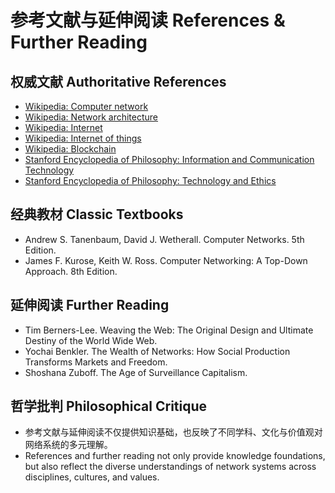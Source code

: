 # 参考文献与延伸阅读 References & Further Reading

## 权威文献 Authoritative References

- [Wikipedia: Computer network](https://en.wikipedia.org/wiki/Computer_network)
- [Wikipedia: Network architecture](https://en.wikipedia.org/wiki/Network_architecture)
- [Wikipedia: Internet](https://en.wikipedia.org/wiki/Internet)
- [Wikipedia: Internet of things](https://en.wikipedia.org/wiki/Internet_of_things)
- [Wikipedia: Blockchain](https://en.wikipedia.org/wiki/Blockchain)
- [Stanford Encyclopedia of Philosophy: Information and Communication Technology](https://plato.stanford.edu/entries/it-communication/)
- [Stanford Encyclopedia of Philosophy: Technology and Ethics](https://plato.stanford.edu/entries/ethics-technology/)

## 经典教材 Classic Textbooks

- Andrew S. Tanenbaum, David J. Wetherall. Computer Networks. 5th Edition.
- James F. Kurose, Keith W. Ross. Computer Networking: A Top-Down Approach. 8th Edition.

## 延伸阅读 Further Reading

- Tim Berners-Lee. Weaving the Web: The Original Design and Ultimate Destiny of the World Wide Web.
- Yochai Benkler. The Wealth of Networks: How Social Production Transforms Markets and Freedom.
- Shoshana Zuboff. The Age of Surveillance Capitalism.

## 哲学批判 Philosophical Critique

- 参考文献与延伸阅读不仅提供知识基础，也反映了不同学科、文化与价值观对网络系统的多元理解。
- References and further reading not only provide knowledge foundations, but also reflect the diverse understandings of network systems across disciplines, cultures, and values.
